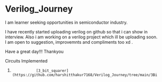 # Verilog_Journey



I am learner seeking opportunities in semiconductor industry. 

I have recently started uploading verilog on github so that i can show in interview. Also i am working on a verilog project which ill be uploading soon. 
I am open to suggestion, improvemnts and compliments too xd . 


Have a great day!!!
Thankyou



Circuits Implemented
1)                [3_bit_squarer](https://github.com/harshitthakur7168/Verilog_Journey/tree/main/3Bit_squarer)

 
